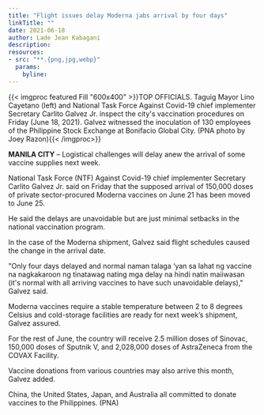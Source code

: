 ```yaml
---
title: "Flight issues delay Moderna jabs arrival by four days"
linkTitle: ""
date: 2021-06-18
author: Lade Jean Kabagani
description:
resources:
- src: "**.{png,jpg,webp}"
  params:
    byline: 
---
```

{{< imgproc featured Fill "600x400" >}}TOP OFFICIALS. Taguig Mayor Lino Cayetano (left) and National Task Force Against Covid-19 chief implementer Secretary Carlito Galvez Jr. inspect the city's vaccination procedures on Friday (June 18, 2021). Galvez witnessed the inoculation of 130 employees of the Philippine Stock Exchange at Bonifacio Global City. (PNA photo by Joey Razon){{< /imgproc>}}

**MANILA CITY** – Logistical challenges will delay anew the arrival of some vaccine supplies next week.

National Task Force (NTF) Against Covid-19 chief implementer Secretary Carlito Galvez Jr. said on Friday that the supposed arrival of 150,000 doses of private sector-procured Moderna vaccines on June 21 has been moved to June 25.

He said the delays are unavoidable but are just minimal setbacks in the national vaccination program.

In the case of the Moderna shipment, Galvez said flight schedules caused the change in the arrival date.

"Only four days delayed and normal naman talaga ‘yan sa lahat ng vaccine na nagkakaroon ng tinatawag nating mga delay na hindi natin maiiwasan (it's normal with all arriving vaccines to have such unavoidable delays)," Galvez said.

Moderna vaccines require a stable temperature between 2 to 8 degrees Celsius and cold-storage facilities are ready for next week’s shipment, Galvez assured.

For the rest of June, the country will receive 2.5 million doses of Sinovac, 150,000 doses of Sputnik V, and 2,028,000 doses of AstraZeneca from the COVAX Facility.

Vaccine donations from various countries may also arrive this month, Galvez added.

China, the United States, Japan, and Australia all committed to donate vaccines to the Philippines. (PNA)